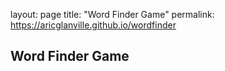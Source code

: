 layout: page
title: "Word Finder Game"
permalink: https://aricglanville.github.io/wordfinder

## Word Finder Game
